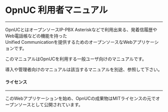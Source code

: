 # OpnUC 利用者マニュアル

---

OpnUCとはオープンソースIP-PBX Asteriskなどで利用出来る、発着信履歴やWeb電話帳などの機能を持った  
Unified Communicationを提供するためのオープンソースなWebアプリケーションです。

このマニュアルはOpnUCを利用する一般ユーザ向けのマニュアルです。

導入や管理者向けのマニュアルは該当するマニュアルを別途、参照して下さい。



#### ライセンス

---

このWebアプリケーションを始め、OpnUCの成果物はMITライセンスの元でオープンソースとして公開されています。



